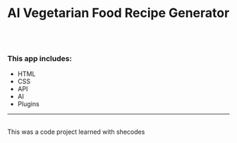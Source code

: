<h1>AI Vegetarian Food Recipe Generator</h1>
<br/>
<br/>

<h3>This app includes:</h3>
<ul>
<li>HTML</li>
<li>CSS</li>
<li>API</li>
<li>AI</li>
<li>Plugins</li>
</ul>


<hr/>
<br/>
This was a code project learned with shecodes
